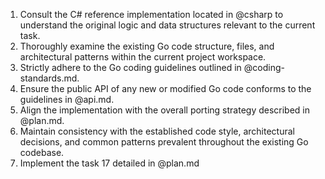 1. Consult the C# reference implementation located in @csharp to understand the original logic and data structures relevant to the current task.
2. Thoroughly examine the existing Go code structure, files, and architectural patterns within the current project workspace.
3. Strictly adhere to the Go coding guidelines outlined in @coding-standards.md.
4. Ensure the public API of any new or modified Go code conforms to the guidelines in @api.md.
5. Align the implementation with the overall porting strategy described in @plan.md.
6. Maintain consistency with the established code style, architectural decisions, and common patterns prevalent throughout the existing Go codebase.
7. Implement the task 17 detailed in @plan.md
